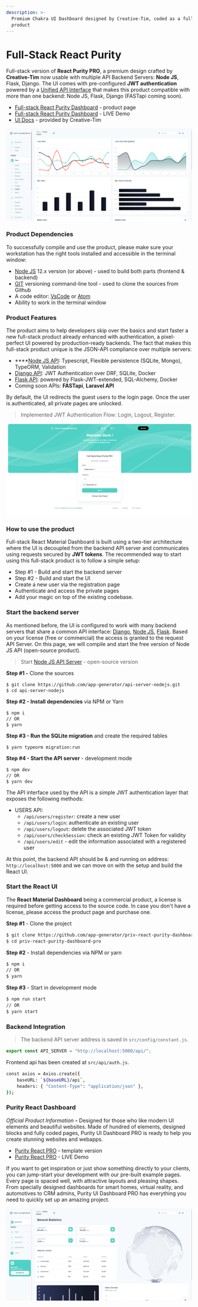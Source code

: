 ```yaml
---
description: >-
  Premium Chakra UI Dashboard designed by Creative-Tim, coded as a full-stack
  product
---
```


# Full-Stack React Purity

Full-stack version of **React Purity PRO**, a premium design crafted by **Creative-Tim** now usable with multiple API Backend Servers: **Node JS**, Flask, Django. The UI comes with pre-configured **JWT authentication** powered by a [Unified API Interface](../../boilerplate-code/api-server/api-unified-definition.md) that makes this product compatible with more than one backend: Node JS, Flask, Django (FASTapi coming soon). &#x20;

* [Full-stack React Purity Dashboard](https://appseed.us/full-stack/react-purity-dashboard) - product page
* [Full-stack React Purity Dashboard](https://fullstack-react-purity-dashboard.appseed-srv1.com/#/auth/authentication/sign-in/basic) - LIVE Demo
* [UI Docs](https://bit.ly/31AjAwt) - provided by Creative-Tim

![React Purity Dashboard - Full-stack Version](../../.gitbook/assets/fs-react-purity-pro-charts.png)



### Product Dependencies

To successfully compile and use the product, please make sure your workstation has the right tools installed and accessible in the terminal window:

* [Node JS](https://nodejs.org/en/) 12.x version (or above) - used to build both parts (frontend & backend)
* [GIT](https://git-scm.com/) versioning command-line tool - used to clone the sources from Github
* A code editor: [VsCode](https://code.visualstudio.com/) or [Atom](https://atom.io/)
* Ability to work in the terminal window  &#x20;

### Product Features

The product aims to help developers skip over the basics and start faster a new full-stack product already enhanced with authentication, a pixel-perfect UI powered by production-ready backends. The fact that makes this full-stack product unique is the JSON-API compliance over multiple servers:&#x20;

* ****[Node JS API](../../boilerplate-code/api-server/node-js.md): Typescript, Flexible persistence (SQLite, Mongo), TypeORM, Validation
* [Django API](../../boilerplate-code/api-server/django.md): JWT Authentication over DRF, SQLite, Docker&#x20;
* [Flask API](../../boilerplate-code/api-server/flask.md): powered by Flask-JWT-extended, SQL-Alchemy, Docker
* Coming soon APIs: **FASTapi**, **Laravel API**&#x20;

By default, the UI redirects the guest users to the login page. Once the user is authenticated, all private pages are unlocked.&#x20;

> Implemented JWT Authentication Flow: Login, Logout, Register.&#x20;

![Full-Stack React Purity Dashboard - Login](../../.gitbook/assets/fs-react-purity-pro-login.png)



### **How to use the product**

Full-stack React Material Dashboard is built using a two-tier architecture where the UI is decoupled from the backend API server and communicates using requests secured by **JWT tokens**. The recommended way to start using this full-stack product is to follow a simple setup:&#x20;

* Step #1 - Build and start the backend server
* Step #2 - Build and start the UI
* Create a new user via the registration page
* Authenticate and access the private pages
* Add your magic on top of the existing codebase.&#x20;



### Start the backend server

As mentioned before, the UI is configured to work with many backend servers that share a common API interface: [Django](../../boilerplate-code/api-server/django.md), [Node JS](../../boilerplate-code/api-server/node-js.md), [Flask](../../boilerplate-code/api-server/flask.md). Based on your license (free or commercial) the access is granted to the request API Server. On this page, we will compile and start the free version of Node JS API (open-source product).&#x20;

> Start [Node JS API Server](../../boilerplate-code/api-server/node-js.md) - open-source version&#x20;

**Step #1 -** Clone the sources

```
$ git clone https://github.com/app-generator/api-server-nodejs.git
$ cd api-server-nodejs
```

**Step #2 - Install dependencies** via NPM or Yarn

```
$ npm i
// OR
$ yarn
```

**Step #3 - Run the SQLite migration** and create the required tables

```
$ yarn typeorm migration:run
```

**Step #4 - Start the API server** - development mode

```
$ npm dev
// OR
$ yarn dev
```

The API interface used by the API is a simple JWT authentication layer that exposes the following methods:&#x20;

* USERS API:
  * `/api/users/register`: create a new user
  * `/api/users/login`: authenticate an existing user
  * `/api/users/logout`: delete the associated JWT token
  * `/api/users/checkSession`: check an existing JWT Token for validity
  * `/api/users/edit` - edit the information associated with a registered user&#x20;

At this point, the backend API should be & and running on address: `http://localhost:5000`  and we can move on with the setup and build the React UI.



### Start the React UI

The **React Material Dashboard** being a commercial product, a license is required before getting access to the source code. In case you don't have a license, please access the product page and purchase one.&#x20;

**Step #1** - Clone the project

```bash
$ git clone https://github.com/app-generator/priv-react-purity-dashboard-pro.git
$ cd priv-react-purity-dashboard-pro
```

**Step #2** - Install dependencies via NPM or yarn

```bash
$ npm i
// OR
$ yarn
```

**Step #3** - Start in development mode

```bash
$ npm run start 
// OR
$ yarn start
```



### Backend Integration

> The backend API server address is saved in `src/config/constant.js`.

```javascript
export const API_SERVER = "http://localhost:5000/api/";
```

Frontend api has been created at `src/api/auth.js`.

```bash
const axios = Axios.create({
    baseURL: `${baseURL}/api`,
    headers: { "Content-Type": "application/json" },
});
```



### Purity React Dashboard

_Official Product Information_ **-** Designed for those who like modern UI elements and beautiful websites. Made of hundred of elements, designed blocks and fully coded pages, Purity UI Dashboard PRO is ready to help you create stunning websites and webapps.

* [Purity React PRO](https://bit.ly/3BDMqIs) - template version
* [Purity React PRO](https://bit.ly/3k7g4jw) - LIVE Demo

If you want to get inspiration or just show something directly to your clients, you can jump-start your development with our pre-built example pages. Every page is spaced well, with attractive layouts and pleasing shapes. From specially designed dashboards for smart homes, virtual reality, and automotives to CRM admins, Purity UI Dashboard PRO has everything you need to quickly set up an amazing project.

![React Purity PRO - Styled with Chakra UI ](<../../.gitbook/assets/fs-react-purity-pro-dashboard (1).png>)
